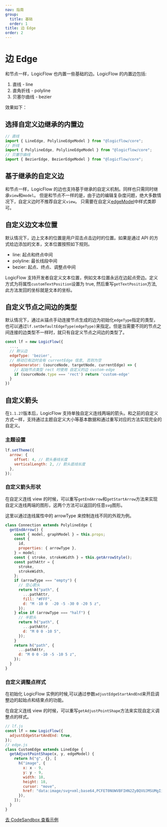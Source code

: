 ```yaml
---
nav: 指南
group:
  title: 基础
  order: 1
title: 边 Edge
order: 2
---
```


# 边 Edge

和节点一样，LogicFlow 也内置一些基础的边。LogicFlow 的内置边包括:

1. 直线 - line
1. 直角折线 - polyline
1. 贝塞尔曲线 - bezier

效果如下：

<code id="edge-shapes" src="../../src/tutorial/basic/edge/shapes"></code>


## 选择自定义边继承的内置边

```jsx | pure
// 直线
import { LineEdge, PolylineEdgeModel } from "@logicflow/core";
// 折线
import { PolylineEdge, PolylineEdgeModel } from "@logicflow/core";
// 贝塞尔曲线
import { BezierEdge, BezierEdgeModel } from "@logicflow/core";
```

## 基于继承的自定义边

和节点一样，LogicFlow 的边也支持基于继承的自定义机制。同样也只需同时继承`view`和`model`。
但是和节点不一样的是，由于边的编辑复杂度问题，绝大多数情况下，自定义边时不推荐自定义`view`。
只需要在自定义[edgeModel](api/edge-model-api)中样式类即可。

<code id="edge-custom" src="../../src/tutorial/basic/edge/custom"></code>

## 自定义边文本位置

默认情况下，边上文本的位置是用户双击点击边时的位置。如果是通过 API 的方式给边添加的文本，文本位置按照如下规则。

- line: 起点和终点中间
- polyline: 最长线段中间
- bezier: 起点、终点、调整点中间

LogicFlow 支持开发者自定义文本位置，例如文本位置永远在边起点旁边。定义方式为将属性`customTextPosition`设置为 true, 然后重写`getTextPosition`方法, 此方法发回的坐标就是文本的坐标。

<code id="edge-text" src="../../src/tutorial/basic/edge/textPosition"></code>

## 自定义节点之间边的类型

默认情况下，通过从锚点手动连接节点生成的边为初始化`edgeType`指定的类型，也可以通过`lf.setDefaultEdgeType(edgeType)`来指定。但是当需要不同的节点之间连接的边类型不一样时，就只有自定义节点之间边的类型了。

```jsx | pure
const lf = new LogicFlow({
  ...,
  // 默认边
  edgeType: 'bezier',
  // 移动已有边时会有 currentEdge 信息, 否则为空
  edgeGenerator: (sourceNode, targetNode, currentEdge) => {
    // 起始节点类型 rect 时使用 自定义的边 custom-edge
    if (sourceNode.type === 'rect') return 'custom-edge'
  }
})

```

## 自定义箭头

在`1.1.27`版本后，LogicFlow 支持单独自定义连线两端的箭头。和之前的自定义方式一样，支持通过主题自定义大小等基本数据和通过重写对应的方法实现完全的自定义。

### 主题设置

```jsx | pure
lf.setTheme({
  arrow: {
    offset: 4, // 箭头垂线长度
    verticalLength: 2, // 箭头底线长度
  },
});
```

### 自定义箭头形状

在自定义连线 view 的时候，可以重写`getEndArrow`和`getStartArrow`方法来实现自定义连线两端的图形，这两个方法可以返回的任意`svg`图形。

这里以通过连线属性中的 arrowType 来控制连线不同的外观为例。

```jsx | pure
class Connection extends PolylineEdge {
  getEndArrow() {
    const { model, graphModel } = this.props;
    const {
      id,
      properties: { arrowType },
    } = model;
    const { stroke, strokeWidth } = this.getArrowStyle();
    const pathAttr = {
      stroke,
      strokeWidth,
    };
    if (arrowType === "empty") {
      // 空心箭头
      return h("path", {
        ...pathAttr,
        fill: "#FFF",
        d: "M -10 0  -20 -5 -30 0 -20 5 z",
      });
    } else if (arrowType === "half") {
      // 半箭头
      return h("path", {
        ...pathAttr,
        d: "M 0 0 -10 5",
      });
    }
    return h("path", {
      ...pathAttr,
      d: "M 0 0 -10 -5 -10 5 z",
    });
  }
}
```

### 自定义调整点样式

在初始化 LogicFlow 实例的时候,可以通过参数`adjustEdgeStartAndEnd`来开启调整边的起始点和结束点的功能。

在自定义连线 view 的时候，可以重写`getAdjustPointShape`方法来实现自定义调整点的样式。

```jsx | pure
// lf.js
const lf = new LogicFlow({
  adjustEdgeStartAndEnd: true,
});
// edge.js
class CustomEdge extends LineEdge {
  getAdjustPointShape(x, y, edgeModel) {
    return h("g", {}, [
      h("image", {
        x: x - 9,
        y: y - 9,
        width: 18,
        height: 18,
        cursor: "move",
        href: "data:image/svg+xml;base64,PCFET0NUWVBFIHN2ZyBQVUJMSUMgIi0vL1czQy8vRFREIFNWRyAxLjEvL0VOIiAiaHR0cDovL3d3dy53My5vcmcvR3JhcGhpY3MvU1ZHLzEuMS9EVEQvc3ZnMTEuZHRkIj48c3ZnIHhtbG5zPSJodHRwOi8vd3d3LnczLm9yZy8yMDAwL3N2ZyIgeG1sbnM6eGxpbms9Imh0dHA6Ly93d3cudzMub3JnLzE5OTkveGxpbmsiIHdpZHRoPSIyMnB4IiBoZWlnaHQ9IjIycHgiIHZlcnNpb249IjEuMSI+PGNpcmNsZSBjeD0iMTEiIGN5PSIxMSIgcj0iNyIgc3Ryb2tlPSIjZmZmIiBmaWxsPSIjMjliNmYyIi8+PGNpcmNsZSBjeD0iMTEiIGN5PSIxMSIgcj0iMyIgc3Ryb2tlPSIjZmZmIiBmaWxsPSJ0cmFuc3BhcmVudCIvPjwvc3ZnPg==",
      }),
    ]);
  }
}
```
<a href="https://codesandbox.io/embed/logicflow026-edgeanimation-forked-fdg3v0?fontsize=14&hidenavigation=1&theme=dark" target="_blank"> 去 CodeSandbox 查看示例</a>

